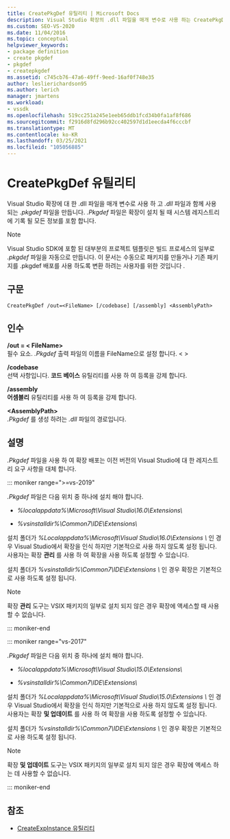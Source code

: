 ```yaml
---
title: CreatePkgDef 유틸리티 | Microsoft Docs
description: Visual Studio 확장의 .dll 파일을 매개 변수로 사용 하는 CreatePkgDef 유틸리티에 대해 알아보고 .dll 파일과 함께 사용 되는 .pkgdef 파일을 만듭니다.
ms.custom: SEO-VS-2020
ms.date: 11/04/2016
ms.topic: conceptual
helpviewer_keywords:
- package definition
- create pkgdef
- pkgdef
- createpkgdef
ms.assetid: c745cb76-47a6-49ff-9eed-16af0f748e35
author: leslierichardson95
ms.author: lerich
manager: jmartens
ms.workload:
- vssdk
ms.openlocfilehash: 519cc251a245e1eeb65ddb1fcd34b0fa1af8f686
ms.sourcegitcommit: f2916d8fd296b92cc402597d1d1eecda4f6cccbf
ms.translationtype: MT
ms.contentlocale: ko-KR
ms.lasthandoff: 03/25/2021
ms.locfileid: "105056885"
---
```

# <a name="createpkgdef-utility"></a>CreatePkgDef 유틸리티
Visual Studio 확장에 대 한 .dll 파일을 매개 변수로 사용 하 고 *.dll* 파일과 함께 사용 되는 *.pkgdef* 파일을 만듭니다. *.Pkgdef* 파일은 확장이 설치 될 때 시스템 레지스트리에 기록 될 모든 정보를 포함 합니다.

> [!NOTE]
> Visual Studio SDK에 포함 된 대부분의 프로젝트 템플릿은 빌드 프로세스의 일부로 *.pkgdef* 파일을 자동으로 만듭니다. 이 문서는 수동으로 패키지를 만들거나 기존 패키지를 .pkgdef 배포를 사용 하도록 변환 하려는 사용자를 위한 것입니다 *.*

## <a name="syntax"></a>구문

```
CreatePkgDef /out=<FileName> [/codebase] [/assembly] <AssemblyPath>
```

## <a name="arguments"></a>인수
**/out = &lt; FileName&gt;**\
필수 요소. *.Pkgdef* 출력 파일의 이름을 FileName으로 설정 합니다. &lt; &gt;

**/codebase**\
선택 사항입니다. **코드 베이스** 유틸리티를 사용 하 여 등록을 강제 합니다.

**/assembly**\
**어셈블리** 유틸리티를 사용 하 여 등록을 강제 합니다.

**&lt;AssemblyPath&gt;**\
*.Pkgdef* 를 생성 하려는 *.dll* 파일의 경로입니다.

## <a name="remarks"></a>설명
*.Pkgdef* 파일을 사용 하 여 확장 배포는 이전 버전의 Visual Studio에 대 한 레지스트리 요구 사항을 대체 합니다.

::: moniker range=">=vs-2019"

*.Pkgdef* 파일은 다음 위치 중 하나에 설치 해야 합니다.

- *%localappdata%\Microsoft\Visual Studio\16.0\Extensions\\*

- *%vsinstalldir%\Common7\IDE\Extensions\\*

설치 폴더가 *%Localappdata%\Microsoft\Visual Studio\16.0\Extensions \\* 인 경우 Visual Studio에서 확장을 인식 하지만 기본적으로 사용 하지 않도록 설정 됩니다. 사용자는 확장 **관리** 를 사용 하 여 확장을 사용 하도록 설정할 수 있습니다.

설치 폴더가 *%vsinstalldir%\Common7\IDE\Extensions \\* 인 경우 확장은 기본적으로 사용 하도록 설정 됩니다.

> [!NOTE]
> 확장 **관리** 도구는 VSIX 패키지의 일부로 설치 되지 않은 경우 확장에 액세스할 때 사용할 수 없습니다.

::: moniker-end

::: moniker range="vs-2017"

*.Pkgdef* 파일은 다음 위치 중 하나에 설치 해야 합니다.

- *%localappdata%\Microsoft\Visual Studio\15.0\Extensions\\*

- *%vsinstalldir%\Common7\IDE\Extensions\\*

설치 폴더가 *%Localappdata%\Microsoft\Visual Studio\15.0\Extensions \\* 인 경우 Visual Studio에서 확장을 인식 하지만 기본적으로 사용 하지 않도록 설정 됩니다. 사용자는 확장 **및 업데이트** 를 사용 하 여 확장을 사용 하도록 설정할 수 있습니다.

설치 폴더가 *%vsinstalldir%\Common7\IDE\Extensions \\* 인 경우 확장은 기본적으로 사용 하도록 설정 됩니다.

> [!NOTE]
> 확장 **및 업데이트** 도구는 VSIX 패키지의 일부로 설치 되지 않은 경우 확장에 액세스 하는 데 사용할 수 없습니다.

::: moniker-end

## <a name="see-also"></a>참조
- [CreateExpInstance 유틸리티](../../extensibility/internals/createexpinstance-utility.md)
